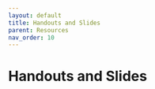 ```yaml
---
layout: default
title: Handouts and Slides
parent: Resources
nav_order: 10
---
```


# Handouts and Slides
